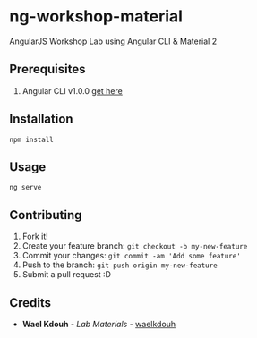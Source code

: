 # ng-workshop-material

AngularJS Workshop Lab using Angular CLI & Material 2

## Prerequisites

1. Angular CLI v1.0.0 [get here](https://cli.angular.io/)

## Installation

`npm install`

## Usage

`ng serve`

## Contributing

1. Fork it!
2. Create your feature branch: `git checkout -b my-new-feature`
3. Commit your changes: `git commit -am 'Add some feature'`
4. Push to the branch: `git push origin my-new-feature`
5. Submit a pull request :D

## Credits

* **Wael Kdouh** - *Lab Materials* - [waelkdouh](https://github.com/waelkdouh)
